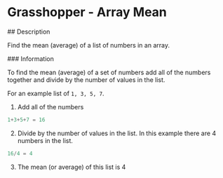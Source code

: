 # Grasshopper - Array Mean

## Description

Find the mean (average) of a list of numbers in an array.

### Information

To find the mean (average) of a set of numbers add all of the numbers together and divide by the number of values in the list.

For an example list of `1, 3, 5, 7`.

1. Add all of the numbers

```python
1+3+5+7 = 16
```

2. Divide by the number of values in the list. In this example there are 4 numbers in the list.

```python
16/4 = 4
```

3. The mean (or average) of this list is 4
